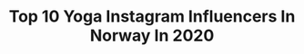 ---
title: Top 10 Yoga Instagram Influencers In Norway In 2020
description: >-
  Find top yoga Instagram influencers in Norway in 2020. Most popular hashtags: #yoga #balance #yogainspiration #yogaeverywhere.
platform: Instagram
hits: 34
text_top: Identify the most popular Instagram accounts on inBeat.
text_bottom: inBeat aggregates 34 Instagram influencers like this in Norway for you to collaborate.
profiles:
  - username: "yogakristine"
    fullname: >-
      Kristine Mikkelsen
    bio: >-
      •Mom of 3 •Physical Therapist •Yoga Teacher & student Oslo, Norway
    location: "Norway"
    followers: 8767
    engagement: 925
    commentsToLikes: 0.250161
    id: ck5zp2b4zruom0i14szyc61c3
    verified: false
    hashtags: "#movingmeditation, #yogainspiration, #backbend, #yogatime"
  - username: "typical.doctor"
    fullname: >-
      Patrycja J.
    bio: >-
      Medical Doctor in Norway 🩺 🇳🇴 Research🔬 Books 📚 Traveling 🛫 Yoga🙏🏻 Healthy lifestyle 🥦 Skiing ⛷ Hiking ⛰
    location: "Norway"
    followers: 6684
    engagement: 964
    commentsToLikes: 0.022930
    id: ck8t1d2f5vavk0j78vrj3625b
    verified: false
    hashtags: "#hike, #northnorway, #fall, #travelphotography"
  - username: "yoga_kaja"
    fullname: >-
      ☾ YOGA KAJA ☼
    bio: >-
      Vegan Yoga Teacher & Artist अहिंसा Oslo, Norway
    location: "Norway"
    followers: 40459
    engagement: 691
    commentsToLikes: 0.056790
    id: ck15uxx31p0xe0i196cdo7pn6
    verified: false
    hashtags: "#sugarbearhair, #justalittletip, #feetup, #extendedsideangle"
  - username: "isabelstal.life"
    fullname: >-
      Isabel stål
    bio: >-
      Next Yoga retreat 15-17 Jan 2021 - Norway (see link👇) Yoga - Meditation teacher🧘‍♀️ Soul coaching sessions
    location: "Norway"
    followers: 10844
    engagement: 379
    commentsToLikes: 0.037335
    id: ckaovdhs944qu0i78p3upq037
    verified: false
    hashtags: "#goinside, #trust, #beondillution, #spritualgrowth"
  - username: "karins_medisin"
    fullname: >-
      Helse | Ernæring | Coaching
    bio: >-
      𝗔𝗻𝘁𝗶𝗶𝗻𝗳𝗹𝗮𝗺𝗺𝗮𝘁𝗼𝗿𝗶𝘀𝗸 𝗹𝗶𝘃𝘀𝘀𝘁𝗶𝗹 | 𝗩𝗲𝗶𝗹𝗲𝗱𝗲𝗿 𝗶 𝗳𝗿ø𝗯𝗮𝘀𝗲𝗿𝘁 𝗲𝗿𝗻æ𝗿𝗶𝗻𝗴 👩🏼‍⚕️ Sykepleier 🤓 Kostholdsveil. TunMed 🧘🏼‍♀️Emosjonell yoga, EFT, hypnoterapi og gestalt
    location: "Norway"
    followers: 6124
    engagement: 943
    commentsToLikes: 0.174857
    id: ckap3w1644qhk0i78hniy844w
    verified: false
    hashtags: "#blomster, #suntoggodt, #sunnmat, #kosthold"
  - username: "jeanettechristiansen"
    fullname: >-
      JEANETTE
    bio: >-
      💙Tobarnsmamma 🌿natur • yoga • balanse • mote 🌾Ambassadør for ✨@merkmini_navnelapper ✨@idealofsweden ✨@babyframes_ ✨@famme
    location: "Norway"
    followers: 5512
    engagement: 1562
    commentsToLikes: 0.516967
    id: ck8t5epin9wcn0j783o6vvb3v
    verified: false
    hashtags: "#merkmini, #summer, #yogapose, #visitsandefjord"
  - username: "francesca.golfetto"
    fullname: >-
      Francesca Golfetto
    bio: >-
      YOGA TEACHER - Vinyasa Ashtanga 3rd series @lululemonnordics 🍋 Ambassador @vitaminwellnorge team @satsnorge @hiyoga_no
    location: "Norway"
    followers: 15246
    engagement: 390
    commentsToLikes: 0.055242
    id: ck5q5p6gmtwn10i11p93ag10i
    verified: false
    hashtags: "#yoganorway, #flexibilitytraining, #yogapose, #portrait"
  - username: "lindamor78"
    fullname: >-
      Linda B.Johansen | Norway 🇳🇴
    bio: >-
      🧘🏼‍♀️Y O G I 🌱N A T U R E L O V E R ❤️Mom of 4 💍Married ✉️lin.berg78@gmail.com
    location: "Norway"
    followers: 3484
    engagement: 1136
    commentsToLikes: 0.204133
    id: ckf5mohxjurm80j232gqkz3l5
    verified: false
    hashtags: "#yogapose, #goodvibesonly, #yogapractice, #momdaughter"
  - username: "aktivmamma"
    fullname: >-
      Cathrine 🇳🇴
    bio: >-
      •CF Athlete •Mom and wife @petterkmortvedt •Web coach👉🏻 @elitept.no •@dirt.norge - use Cathrine25 •@heartoflule- use cath20 for a discount
    location: "Norway"
    followers: 22787
    engagement: 423
    commentsToLikes: 0.062111
    id: ck5q44os5nqso0i11w2n0z62s
    verified: false
    hashtags: "#healthy, #runners, #instagram, #workoutmotivation"
  - username: "teamstronger"
    fullname: >-
      Kristine & Simen | Acroyoga
    bio: >-
      💙 Idrettspedagoger med mål om å spre treningsglede 📍 Oslo, Norge 🧘🏽‍♀️ @kristinekjenne 🌱 Acroyoga, Styrke, Friluftsliv ✨ @abilica @maximnorge
    location: "Norway"
    followers: 13815
    engagement: 252
    commentsToLikes: 0.051414
    id: ck0tzxg1iruzp0i19okfvo4oc
    verified: false
    hashtags: "#yoga, #liveterbestute, #aktivhverdag, #hjemmetrening"
---